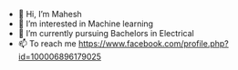 - 👋 Hi, I’m Mahesh
- 👀 I’m interested in Machine learning
- 🌱 I’m currently pursuing Bachelors in Electrical 
- 📫 To reach me https://www.facebook.com/profile.php?id=100006896179025

<!---
Mahesh6728/Mahesh6728 is a ✨ special ✨ repository because its `README.md` (this file) appears on your GitHub profile.
You can click the Preview link to take a look at your changes.
--->
